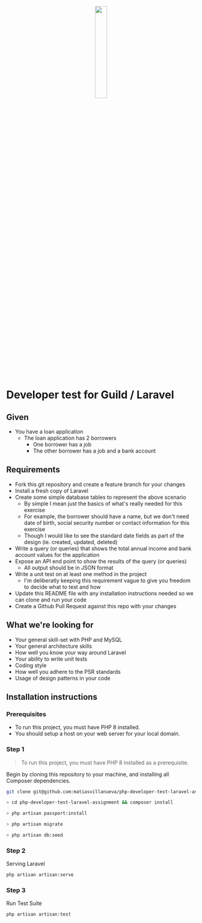 <p align="center"><a href="https://www.guildmortgage.com/" target="_blank"><img src="https://www.guildmortgage.com/wp-content/uploads/2016/11/Guild_Logo_RGB_Full.png" width="25%"></a></p>

# Developer test for Guild / Laravel

## Given

- You have a loan application
  - The loan application has 2 borrowers
    - One borrower has a job
    - The other borrower has a job and a bank account

## Requirements

- Fork this git repository and create a feature branch for your changes
- Install a fresh copy of Laravel
- Create some simple database tables to represent the above scenario
  - By simple I mean just the basics of what's really needed for this exercise
  - For example, the borrower should have a name, but we don't need date of birth, social security number or contact information for this exercise
  - Though I would like to see the standard date fields as part of the design (ie. created, updated, deleted)
- Write a query (or queries) that shows the total annual income and bank account values for the application
- Expose an API end point to show the results of the query (or queries)
  - All output should be in JSON format
- Write a unit test on at least one method in the project
  - I'm deliberatly keeping this requirement vague to give you freedom to decide what to test and how
- Update this README file with any installation instructions needed so we can clone and run your code
- Create a Github Pull Request against this repo with your changes

## What we're looking for

- Your general skill-set with PHP and MySQL
- Your general architecture skills
- How well you know your way around Laravel
- Your ability to write unit tests
- Coding style
- How well you adhere to the PSR standards
- Usage of design patterns in your code

## Installation instructions
### Prerequisites

* To run this project, you must have PHP 8 installed.
* You should setup a host on your web server for your local domain. 

### Step 1

> To run this project, you must have PHP 8 installed as a prerequisite.

Begin by cloning this repository to your machine, and installing all Composer dependencies.

```bash
git clone git@github.com:matiasvillanueva/php-developer-test-laravel-assignment.git

> cd php-developer-test-laravel-assignment && composer install

> php artisan passport:install

> php artisan migrate

> php artisan db:seed

``` 

### Step 2

Serving Laravel
```bash
php artisan artisan:serve
``` 

### Step 3

Run Test Suite
```bash
php artisan artisan:test
```
